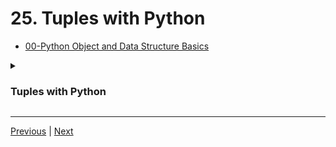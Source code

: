 #  25. Tuples with Python

-   [00-Python Object and Data Structure Basics](https://docs.google.com/presentation/d/1lMiOnSVp1dbTOOLMXJXqDyUJz5-k7n-rVPgQtMj7wcA/edit#slide=id.g2586a91ea0_0_101)

<details>
  <summary><h3>Tuples with Python</h3></summary>

-   [06-Tuples.ipynb](https://colab.research.google.com/drive/1rgEQ52_fiQjixd_kJrkWrqbz6j9kubU8)
</details> 


---
[Previous](./24_Dictionaries-FAQ.md) | [Next](./26_Sets-in-Python.md)
